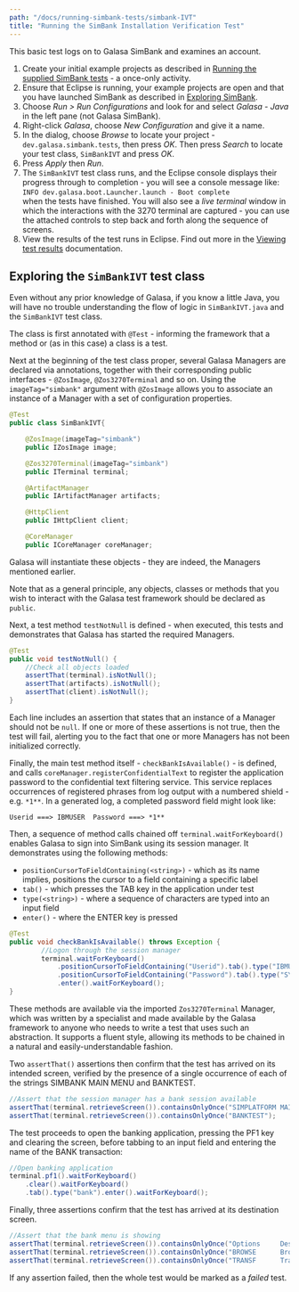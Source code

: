 ```yaml
---
path: "/docs/running-simbank-tests/simbank-IVT"
title: "Running the SimBank Installation Verification Test"
---
```


This basic test logs on to Galasa SimBank and examines an account.

1. Create your initial example projects as described in <a href="/docs/running-simbank-tests" target="_blank">Running the supplied SimBank tests</a> - a once-only activity.
1. Ensure that Eclipse is running, your example projects are open and that you have launched SimBank as described in <a href="/docs/getting-started/simbank" target="_blank">Exploring SimBank</a>.
1. Choose _Run > Run Configurations_ and look for and select _Galasa - Java_ in the left pane (not Galasa SimBank).
1. Right-click _Galasa_, choose _New Configuration_ and give it a name.
1. In the dialog, choose _Browse_ to locate your project - `dev.galasa.simbank.tests`, then press _OK_. Then press _Search_ to locate your test class, `SimBankIVT` and press _OK_.
1. Press _Apply_ then _Run_.
1. The `SimBankIVT` test class runs, and the Eclipse console displays their progress through to completion - you will see a console message like: <br/>
   `INFO dev.galasa.boot.Launcher.launch - Boot complete`
   <br/>
   when the tests have finished. You will also see a _live terminal_ window in which the interactions with the 3270 terminal are captured - you can use the attached controls to step back and forth along the sequence of screens.
1. View the results of the test runs in Eclipse. Find out more in the [Viewing test results](/docs/running-simbank-tests/viewing-test-results) documentation.   

## Exploring the `SimBankIVT` test class

Even without any prior knowledge of Galasa, if you know a little Java, you will have no trouble understanding the flow of logic in `SimBankIVT.java` and the `SimBankIVT` test class.

The class is first annotated with `@Test` - informing the framework that a method or (as in this case) a class is a test.

Next at the beginning of the test class proper, several Galasa Managers are declared via annotations, together with their corresponding public interfaces - `@ZosImage`, `@Zos3270Terminal` and so on. Using the `imageTag="simbank"` argument with `@ZosImage` allows you to associate an instance of a Manager with a set of configuration properties.

```java
@Test
public class SimBankIVT{

    @ZosImage(imageTag="simbank")
    public IZosImage image;

    @Zos3270Terminal(imageTag="simbank")
    public ITerminal terminal;

    @ArtifactManager
    public IArtifactManager artifacts;

    @HttpClient
    public IHttpClient client;

    @CoreManager
    public ICoreManager coreManager;
```

Galasa will instantiate these objects - they are indeed, the Managers mentioned earlier.

Note that as a general principle, any objects, classes or methods that you wish to interact with the Galasa test framework should be declared as `public`.

Next, a test method `testNotNull` is defined - when executed, this tests and demonstrates that Galasa has started the required Managers.

```java
@Test
public void testNotNull() {
    //Check all objects loaded
    assertThat(terminal).isNotNull();
    assertThat(artifacts).isNotNull();
    assertThat(client).isNotNull();
}
```

Each line includes an assertion that states that an instance of a Manager should not be `null`. If one or more of these assertions is not true, then the test will fail, alerting you to the fact that one or more Managers has not been initialized correctly.

Finally, the main test method itself - `checkBankIsAvailable()` - is defined, and calls `coreManager.registerConfidentialText` to register the application password to the confidential text filtering service. This service replaces occurrences of registered phrases from log output with a numbered shield - e.g. `*1**`. In a generated log, a completed password field might look like:

```
Userid ===> IBMUSER  Password ===> *1**
```

Then, a sequence of method calls chained off `terminal.waitForKeyboard()` enables Galasa to sign into SimBank using its session manager. It demonstrates using the following methods:

- `positionCursorToFieldContaining(<string>)` - which as its name implies, positions the cursor to a field containing a specific label
- `tab()` - which presses the TAB key in the application under test
- `type(<string>)` - where a sequence of characters are typed into an input field
- `enter()` - where the ENTER key is pressed

```java
@Test
public void checkBankIsAvailable() throws Exception {
        //Logon through the session manager
        terminal.waitForKeyboard()
            .positionCursorToFieldContaining("Userid").tab().type("IBMUSER")
            .positionCursorToFieldContaining("Password").tab().type("SYS1")
            .enter().waitForKeyboard();
}
```

These methods are available via the imported `Zos3270Terminal` Manager, which was written by a specialist and made available by the Galasa framework to anyone who needs to write a test that uses such an abstraction. It supports a fluent style, allowing its methods to be chained in a natural and easily-understandable fashion.

Two `assertThat()` assertions then confirm that the test has arrived on its intended screen, verified by the presence of a single occurrence of each of the strings SIMBANK MAIN MENU and BANKTEST.

```java
//Assert that the session manager has a bank session available
assertThat(terminal.retrieveScreen()).containsOnlyOnce("SIMPLATFORM MAIN MENU");
assertThat(terminal.retrieveScreen()).containsOnlyOnce("BANKTEST");
```

The test proceeds to open the banking application, pressing the PF1 key and clearing the screen, before tabbing to an input field and entering the name of the BANK transaction:

```java
//Open banking application
terminal.pf1().waitForKeyboard()
    .clear().waitForKeyboard()
    .tab().type("bank").enter().waitForKeyboard();
```

Finally, three assertions confirm that the test has arrived at its destination screen.

```java
//Assert that the bank menu is showing
assertThat(terminal.retrieveScreen()).containsOnlyOnce("Options     Description        PFKey ");
assertThat(terminal.retrieveScreen()).containsOnlyOnce("BROWSE      Browse Accounts    PF1");
assertThat(terminal.retrieveScreen()).containsOnlyOnce("TRANSF      Transfer Money     PF4");
```

If any assertion failed, then the whole test would be marked as a _failed_ test.


